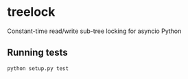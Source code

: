 # treelock

Constant-time read/write sub-tree locking for asyncio Python

## Running tests

```bash
python setup.py test
```
